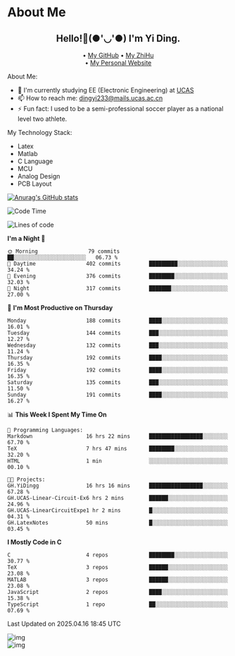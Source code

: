 # About Me

<h2 style="text-align:center;"> Hello!👋(●'◡'●) I'm Yi Ding.</h2>

<div style="text-align:center;">
  • <a href="https://github.com/YiDingg">My GitHub</a>
  • <a href="https://www.zhihu.com/people/YiDingg">My ZhiHu</a><br>
  • <a href="https://yidingg.github.io/YiDingg">My Personal Website</a><br>
</div>

About Me:
- 🔭 I'm currently studying EE (Electronic Engineering) at [UCAS](https://www.ucas.ac.cn/)
- 📫 How to reach me: dingyi233@mails.ucas.ac.cn
- ⚡ Fun fact: I used to be a semi-professional soccer player as a national level two athlete.

My Technology Stack:
- Latex
- Matlab
- C Language
- MCU 
- Analog Design
- PCB Layout


[![Anurag's GitHub stats](https://github-readme-stats.vercel.app/api?username=YiDingg)](https://github.com/anuraghazra/github-readme-stats)

<!--START_SECTION:waka-->
![Code Time](http://img.shields.io/badge/Code%20Time-1%2C082%20hrs%2027%20mins-blue)

![Lines of code](https://img.shields.io/badge/From%20Hello%20World%20I%27ve%20Written-763.5%20thousand%20lines%20of%20code-blue)

**I'm a Night 🦉** 

```text
🌞 Morning                79 commits          ██░░░░░░░░░░░░░░░░░░░░░░░   06.73 % 
🌆 Daytime                402 commits         █████████░░░░░░░░░░░░░░░░   34.24 % 
🌃 Evening                376 commits         ████████░░░░░░░░░░░░░░░░░   32.03 % 
🌙 Night                  317 commits         ███████░░░░░░░░░░░░░░░░░░   27.00 % 
```
📅 **I'm Most Productive on Thursday** 

```text
Monday                   188 commits         ████░░░░░░░░░░░░░░░░░░░░░   16.01 % 
Tuesday                  144 commits         ███░░░░░░░░░░░░░░░░░░░░░░   12.27 % 
Wednesday                132 commits         ███░░░░░░░░░░░░░░░░░░░░░░   11.24 % 
Thursday                 192 commits         ████░░░░░░░░░░░░░░░░░░░░░   16.35 % 
Friday                   192 commits         ████░░░░░░░░░░░░░░░░░░░░░   16.35 % 
Saturday                 135 commits         ███░░░░░░░░░░░░░░░░░░░░░░   11.50 % 
Sunday                   191 commits         ████░░░░░░░░░░░░░░░░░░░░░   16.27 % 
```


📊 **This Week I Spent My Time On** 

```text
💬 Programming Languages: 
Markdown                 16 hrs 22 mins      █████████████████░░░░░░░░   67.70 % 
TeX                      7 hrs 47 mins       ████████░░░░░░░░░░░░░░░░░   32.20 % 
HTML                     1 min               ░░░░░░░░░░░░░░░░░░░░░░░░░   00.10 % 

🐱‍💻 Projects: 
GH.YiDingg               16 hrs 16 mins      █████████████████░░░░░░░░   67.28 % 
GH.UCAS-Linear-Circuit-Ex6 hrs 2 mins        ██████░░░░░░░░░░░░░░░░░░░   24.96 % 
GH.UCAS-LinearCircuitExpe1 hr 2 mins         █░░░░░░░░░░░░░░░░░░░░░░░░   04.31 % 
GH.LatexNotes            50 mins             █░░░░░░░░░░░░░░░░░░░░░░░░   03.45 % 
```

**I Mostly Code in C** 

```text
C                        4 repos             ████████░░░░░░░░░░░░░░░░░   30.77 % 
TeX                      3 repos             ██████░░░░░░░░░░░░░░░░░░░   23.08 % 
MATLAB                   3 repos             ██████░░░░░░░░░░░░░░░░░░░   23.08 % 
JavaScript               2 repos             ████░░░░░░░░░░░░░░░░░░░░░   15.38 % 
TypeScript               1 repo              ██░░░░░░░░░░░░░░░░░░░░░░░   07.69 % 
```




 Last Updated on 2025.04.16 18:45 UTC
<!--END_SECTION:waka-->

<!-- Coding activity over the last year -->
<div class='center'><img src='https://wakatime.com/share/@YiDingg/260601e0-8e46-41ab-9832-d4d0ae5fd0bd.svg' alt='img'/></div>

<!-- Languages over the last year -->
<div class='center'><img src='https://wakatime.com/share/@YiDingg/99546fa3-4cc3-4808-ab6e-13f38e27aba1.svg' alt='img'/></div>
